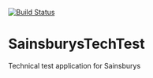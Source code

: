 [![Build Status](https://travis-ci.com/tfroggatt/SainsburysTechTest.svg?branch=master)](https://travis-ci.com/tfroggatt/SainsburysTechTest)

# SainsburysTechTest
Technical test application for Sainsburys
